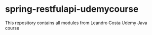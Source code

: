 # spring-restfulapi-udemycourse
This repository contains all modules from Leandro Costa Udemy Java course
